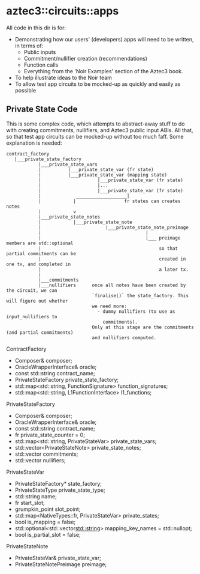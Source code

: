 # aztec3::circuits::apps

All code in this dir is for:
- Demonstrating how our users' (developers) apps will need to be written, in terms of:
    - Public inputs
    - Commitment/nullifier creation (recommendations)
    - Function calls
    - Everything from the 'Noir Examples' section of the Aztec3 book.
- To help illustrate ideas to the Noir team
- To allow test app circuits to be mocked-up as quickly and easily as possible

## Private State Code

This is some complex code, which attempts to abstract-away stuff to do with creating commitments, nullifiers, and Aztec3 public input ABIs. All that, so that test app circuits can be mocked-up without too much faff. Some explanation is needed:

```
contract_factory
   |___private_state_factory 
            |___private_state_vars
            |          |___private_state_var (fr state)
            |          |___private_state_var (mapping state)
            |                     |___private_state_var (fr state)
            |                     |...
            |                     |___private_state_var (fr state)
            |             ___________________|
            |            |                  fr states can creates notes
            |            v
            |___private_state_notes
            |            |___private_state_note
            |                        |___private_state_note_preimage
            |                                       |
            |                                       |___ preimage members are std::optional
            |                                            so that partial commitments can be
            |                                            created in one tx, and completed in
            |                                            a later tx.
            |
            |___commitments
            |___nullifiers      once all notes have been created by the circuit, we can
                                `finalise()` the state_factory. This will figure out whether
                                we need more:
                                  - dummy nullifiers (to use as input_nullifiers to
                                    commitments).
                                Only at this stage are the commitments (and partial commitments)
                                and nullifiers computed.
```

ContractFactory<Composer>
- Composer& composer;
- OracleWrapperInterface<Composer>& oracle;
- const std::string contract_name;
- PrivateStateFactory<Composer> private_state_factory;
- std::map<std::string, FunctionSignature<CT>> function_signatures;
- std::map<std::string, L1FunctionInterface<Composer>> l1_functions;

PrivateStateFactory<Composer>
- Composer& composer;
- OracleWrapperInterface<Composer>& oracle;
- const std::string contract_name;
- fr private_state_counter = 0;
- std::map<std::string, PrivateStateVar<Composer>> private_state_vars;
- std::vector<PrivateStateNote<Composer>> private_state_notes;
- std::vector<fr> commitments;
- std::vector<fr> nullifiers;

PrivateStateVar<Composer>
- PrivateStateFactory<Composer>* state_factory;
- PrivateStateType private_state_type;
- std::string name;
- fr start_slot;
- grumpkin_point slot_point;
- std::map<NativeTypes::fr, PrivateStateVar<Composer>> private_states;
- bool is_mapping = false;
- std::optional<std::vector<std::string>> mapping_key_names = std::nullopt;
- bool is_partial_slot = false;

PrivateStateNote<Composer>
- PrivateStateVar<Composer>& private_state_var;
- PrivateStateNotePreimage<CT> preimage;
